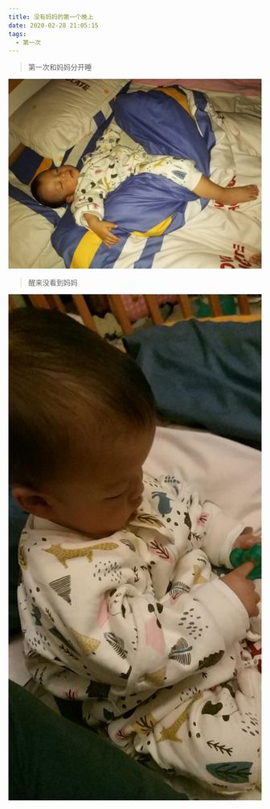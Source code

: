```yaml
---
title: 没有妈妈的第一个晚上
date: 2020-02-28 21:05:15
tags:
  - 第一次
---
```



> 第一次和妈妈分开睡

![爸爸回家后](/images/first-ngint-without-mother/dad-back.jpg)

<!---more-->

> 醒来没看到妈妈

![想妈妈了](/images/first-ngint-without-mother/miss-mom.jpg)
